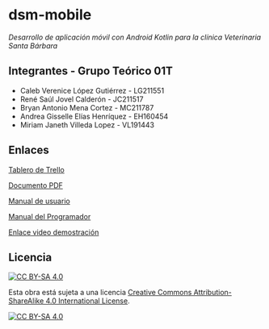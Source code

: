 # dsm-mobile
*Desarrollo de aplicación móvil con Android Kotlin para la clínica Veterinaria Santa Bárbara*

## Integrantes - Grupo Teórico 01T
- Caleb Verenice López Gutiérrez - LG211551
- René Saúl Jovel Calderón - JC211517
- Bryan Antonio Mena Cortez - MC211787
- Andrea Gisselle Elías Henríquez - EH160454
- Miriam Janeth Villeda Lopez - VL191443


## Enlaces
[Tablero de Trello](https://trello.com/b/7UF4usPN/dsm-ciclo-1-2024)

[Documento PDF](https://github.com/saulcalderon/dsm-mobile/blob/main/PROYECTOFASE1DSM.pdf)

[Manual de usuario](https://udbedu-my.sharepoint.com/:b:/g/personal/lg211551_alumno_udb_edu_sv/EW8p11HvfoBPgmJ8Fw1IHmQBUoEUe-AAn7vkwcgZjkVD2g?e=TKPT5c)

[Manual del Programador](https://drive.google.com/file/d/1jBKlfxgSOaZE9Rf5JtHEuR-3wvNbVWuG/view?usp=drive_link)

[Enlace video demostración](https://drive.google.com/file/d/1Z9gqgIff3i9U7Ad-ywKOEWLbuTWe3M91/view?usp=sharing)

## Licencia
[![CC BY-SA 4.0][cc-by-sa-shield]][cc-by-sa]

Esta obra está sujeta a una licencia
[Creative Commons Attribution-ShareAlike 4.0 International License][cc-by-sa].

[![CC BY-SA 4.0][cc-by-sa-image]][cc-by-sa]

[cc-by-sa]: http://creativecommons.org/licenses/by-sa/4.0/
[cc-by-sa-image]: https://licensebuttons.net/l/by-sa/4.0/88x31.png
[cc-by-sa-shield]: https://img.shields.io/badge/License-CC%20BY--SA%204.0-lightgrey.svg

